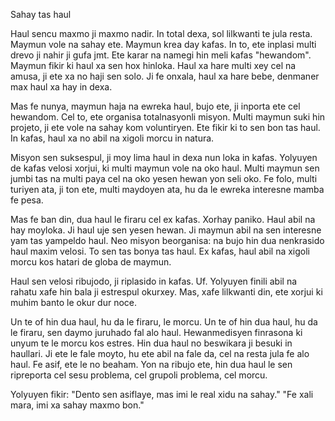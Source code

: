 Sahay tas haul

Haul sencu maxmo ji maxmo nadir.
In total dexa, sol lilkwanti te jula resta.
Maymun vole na sahay ete.
Maymun krea day kafas.
In to, ete inplasi multi drevo ji nahir ji gufa jmt.
Ete karar na namegi hin meli kafas "hewandom".
Maymun fikir ki haul xa sen hox hinloka.
Haul xa hare multi xey cel na amusa, ji ete xa no haji sen solo.
Ji fe onxala, haul xa hare bebe, denmaner max haul xa hay in dexa.

Mas fe nunya, maymun haja na ewreka haul, bujo ete, ji inporta ete cel hewandom.
Cel to, ete organisa totalnasyonli misyon.
Multi maymun suki hin projeto, ji ete vole na sahay kom voluntiryen.
Ete fikir ki to sen bon tas haul.
In kafas, haul xa no abil na xigoli morcu in natura.

Misyon sen suksespul, ji moy lima haul in dexa nun loka in kafas.
Yolyuyen de kafas velosi xorjui, ki multi maymun vole na oko haul.
Multi maymun sen jumbi tas na multi paya cel na oko yesen hewan yon seli oko.
Fe folo, multi turiyen ata, ji ton ete, multi maydoyen ata, hu da le ewreka interesne mamba fe pesa.

Mas fe ban din, dua haul le firaru cel ex kafas.
Xorhay paniko.
Haul abil na hay moyloka.
Ji haul uje sen yesen hewan.
Ji maymun abil na sen interesne yam tas yampeldo haul.
Neo misyon beorganisa: na bujo hin dua nenkrasido haul maxim velosi.
To sen tas bonya tas haul.
Ex kafas, haul abil na xigoli morcu kos hatari de globa de maymun.

Haul sen velosi ribujodo, ji riplasido in kafas.
Uf.
Yolyuyen finili abil na rahatu xafe hin bala ji estrespul okurxey.
Mas, xafe lilkwanti din, ete xorjui ki muhim banto le okur dur noce.

Un te of hin dua haul, hu da le firaru, le morcu.
Un te of hin dua haul, hu da le firaru, sen daymo juruhado fal alo haul.
Hewanmedisyen finrasona ki unyum te le morcu kos estres.
Hin dua haul no beswikara ji besuki in haullari.
Ji ete le fale moyto, hu ete abil na fale da, cel na resta jula fe alo haul.
Fe asif, ete le no beaham.
Yon na ribujo ete, hin dua haul le sen ripreporta cel sesu problema, cel grupoli problema, cel morcu.

Yolyuyen fikir:
"Dento sen asiflaye, mas imi le real xidu na sahay."
"Fe xali mara, imi xa sahay maxmo bon."
